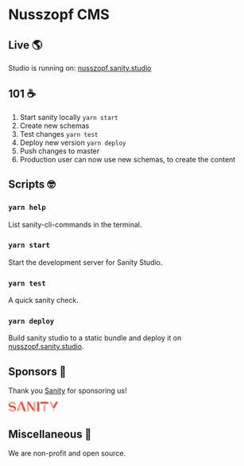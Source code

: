 # Nusszopf CMS

## Live 🌎

Studio is running on: [nusszopf.sanity.studio](https://nusszopf.sanity.studio/)

## 101 ☕️

1. Start sanity locally `yarn start`
2. Create new schemas
3. Test changes `yarn test`
4. Deploy new version `yarn deploy`
5. Push changes to master
6. Production user can now use new schemas, to create the content

## Scripts 🤓

### `yarn help`

List sanity-cli-commands in the terminal.

### `yarn start`

Start the development server for Sanity Studio.

### `yarn test`

A quick sanity check.

### `yarn deploy`

Build sanity studio to a static bundle and deploy it on [nusszopf.sanity.studio](https://nusszopf.sanity.studio/).

## Sponsors 👏

Thank you [Sanity](https://www.sanity.io/) for sponsoring us!

<img src="./docs/sanity-logo.png" width="100">

## Miscellaneous 🤗

 We are non-profit and open source.
